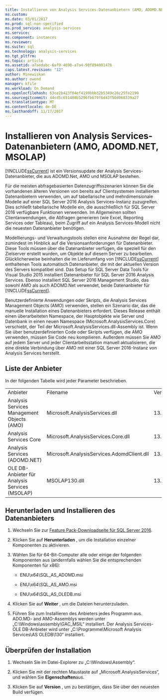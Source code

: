 ```yaml
---
title: Installieren von Analysis Services-Datenanbietern (AMO, ADOMD.NET, MSOLAP) | Microsoft Docs
ms.custom: 
ms.date: 03/01/2017
ms.prod: sql-non-specified
ms.prod_service: analysis-services
ms.service: 
ms.component: instances
ms.reviewer: 
ms.suite: sql
ms.technology: analysis-services
ms.tgt_pltfrm: 
ms.topic: article
ms.assetid: a7aedabc-6af9-4698-a7a4-98f894001476
caps.latest.revision: "12"
author: Minewiskan
ms.author: owend
manager: kfile
ms.workload: On Demand
ms.openlocfilehash: 63ce2b423f04ef4199bbb32b5349c26c25fe2199
ms.sourcegitcommit: 44cd5c651488b5296fb679f6d43f50d068339a27
ms.translationtype: MT
ms.contentlocale: de-DE
ms.lasthandoff: 11/17/2017
---
```

# <a name="install-analysis-services-data-providers-amo-adomdnet-msolap"></a>Installieren von Analysis Services-Datenanbietern (AMO, ADOMD.NET, MSOLAP)
  [!INCLUDE[ssCurrent](../../../includes/sscurrent-md.md)] ist ein Versionsupdate der Analysis Services-Datenanbieter, die aus ADOMD.Net, AMO und MSOLAP bestehen.  
  
 Für die meisten abfragebasierten Datenzugriffsszenarien können Sie die vorhandenen älteren Versionen von bereits auf Clientsystemen installierten Datenanbietern verwenden, um auf tabellarische und mehrdimensionale Modelle auf einer SQL Server 2016 Analysis Services-Instanz zuzugreifen. Dies schließt tabellarische Modelle ein, die ausschließlich für SQL Server 2016 verfügbare Funktionen verwenden. Im Allgemeinen sollten Clientanwendungen, die Abfragen generieren (wie Excel, Reporting Services oder Tableau), beim Zugriff auf ein Analysis Services-Modell nicht die neuesten Datenanbieter benötigen.  
  
 Modellierungs- und Verwaltungstools stellen eine Ausnahme der Regel dar, zumindest im Hinblick auf die Versionsanforderungen für Datenanbieter. Diese Tools müssen über die Datenanbieter verfügen, die speziell für den Zielserver erstellt wurden, um Objekte auf diesem Server zu bearbeiten. Glücklicherweise beinhalten die im Lieferumfang von [!INCLUDE[ssCurrent](../../../includes/sscurrent-md.md)] enthaltenen Tools automatisch Datenanbieter, die mit der aktuellen Version des Servers kompatibel sind.  Das Setup für SQL Server Data Tools für Visual Studio 2015 installiert Datenanbieter für SQL Server 2016 Analysis Services. Ebenso installiert SQL Server 2016 Management Studio, das sowohl AMO als auch ADOMD.Net verwendet, beide Datenanbieter für [!INCLUDE[ssCurrent](../../../includes/sscurrent-md.md)].  
  
 Benutzerdefinierte Anwendungen oder Skripts, die Analysis Services Management Objects (AMO) verwenden, stellen ein Szenario dar, das die manuelle Installation eines Datenanbieters erfordert. Dieses Release enthält einen überarbeiteten Namespace, der Hauptobjekte wie Server und Datenbank in einen neuen Namespace (Microsoft.AnalysisServices.Core) verschiebt, der Teil der Microsoft.AnalysisServices.dll-Assembly ist. Wenn Sie über benutzerdefinierten Code oder Skripts verfügen, die AMO verwenden, müssen Sie Code neu kompilieren. Außerdem müssen Sie AMO auf jedem Server und jeder Clientarbeitsstation manuell aktualisieren, die eine direkte Verbindung über AMO mit einer SQL Server 2016-Instanz von Analysis Services herstellt.  
  
## <a name="provider-list"></a>Liste der Anbieter  
 In der folgenden Tabelle wird jeder Parameter beschrieben.  
  
||||  
|-|-|-|  
|Anbieter|Filename|Version|  
|Analysis Services Management Objects (AMO)|Microsoft.AnalysisServices.dll|13.0.0.0|  
|Analysis Services Core|Microsoft.AnalysisServices.Core.dll|13.0.0.0|  
|Analysis Services (ADOMD.NET)|Microsoft.AnalysisServices.AdomdClient.dll|13.0.0.0|  
|OLE DB-Anbieter für Analysis Services (MSOLAP)|MSOLAP130.dll|13.0.0.0|  
  
## <a name="download-and-install-data-provider"></a>Herunterladen und Installieren des Datenanbieters  
  
1.  Wechseln Sie zur [Feature Pack-Downloadseite für SQL Server 2016](http://go.microsoft.com/fwlink/?LinkID=398150).  
  
2.  Klicken Sie auf **Herunterladen** , um die Installation einzelner Komponenten zu aktivieren.  
  
3.  Wählen Sie für 64-Bit-Computer alle oder einige der folgenden Komponenten aus (andernfalls wählen Sie die entsprechenden Komponenten für x86):  
  
    -   ENU\x64\SQL_AS_ADOMD.msi  
  
    -   ENU\x64\SQL_AS_AMO.msi  
  
    -   ENU\x64\SQL_AS_OLEDB.msi  
  
4.  Klicken Sie auf **Weiter** , um die Dateien herunterzuladen.  
  
5.  Führen Sie zum Installieren des Anbieters jedes Programm aus. ADO.MD- and AMO-Assemblys werden unter „C:\Windows\assembly\GAC_MSIL“ installiert. Der Analysis Services-OLE DB-Anbieter wird unter „C:\Programme\Microsoft Analysis Services\AS OLEDB\130“ installiert.  
  
## <a name="verify-installation"></a>Überprüfen der Installation  
  
1.  Wechseln Sie im Datei-Explorer zu „C:\Windows\Assembly“.  
  
2.  Klicken Sie mit der rechten Maustaste auf „Microsoft.AnalysisServices“, und wählen Sie **Eigenschaften**aus.  
  
3.  Klicken Sie auf **Version** , um zu bestätigen, dass Sie über den neuesten Build verfügen.  
  
  
